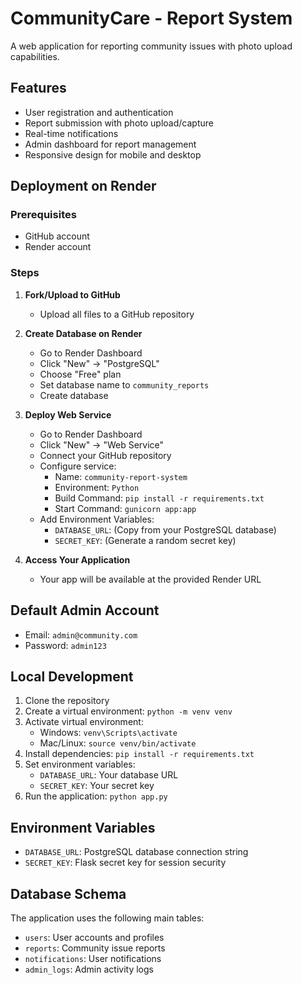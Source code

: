 # CommunityCare - Report System

A web application for reporting community issues with photo upload capabilities.

## Features

- User registration and authentication
- Report submission with photo upload/capture
- Real-time notifications
- Admin dashboard for report management
- Responsive design for mobile and desktop

## Deployment on Render

### Prerequisites

- GitHub account
- Render account

### Steps

1. **Fork/Upload to GitHub**
   - Upload all files to a GitHub repository

2. **Create Database on Render**
   - Go to Render Dashboard
   - Click "New" → "PostgreSQL"
   - Choose "Free" plan
   - Set database name to `community_reports`
   - Create database

3. **Deploy Web Service**
   - Go to Render Dashboard
   - Click "New" → "Web Service"
   - Connect your GitHub repository
   - Configure service:
     - Name: `community-report-system`
     - Environment: `Python`
     - Build Command: `pip install -r requirements.txt`
     - Start Command: `gunicorn app:app`
   - Add Environment Variables:
     - `DATABASE_URL`: (Copy from your PostgreSQL database)
     - `SECRET_KEY`: (Generate a random secret key)

4. **Access Your Application**
   - Your app will be available at the provided Render URL

## Default Admin Account

- Email: `admin@community.com`
- Password: `admin123`

## Local Development

1. Clone the repository
2. Create a virtual environment: `python -m venv venv`
3. Activate virtual environment:
   - Windows: `venv\Scripts\activate`
   - Mac/Linux: `source venv/bin/activate`
4. Install dependencies: `pip install -r requirements.txt`
5. Set environment variables:
   - `DATABASE_URL`: Your database URL
   - `SECRET_KEY`: Your secret key
6. Run the application: `python app.py`

## Environment Variables

- `DATABASE_URL`: PostgreSQL database connection string
- `SECRET_KEY`: Flask secret key for session security

## Database Schema

The application uses the following main tables:
- `users`: User accounts and profiles
- `reports`: Community issue reports
- `notifications`: User notifications
- `admin_logs`: Admin activity logs